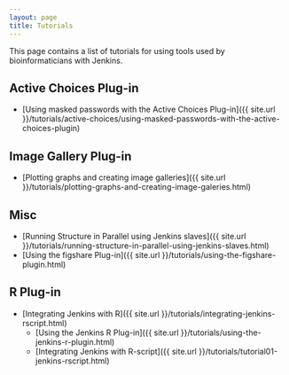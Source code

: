 ```yaml
---
layout: page
title: Tutorials
---
```


This page contains a list of tutorials for using tools used by 
bioinformaticians with Jenkins.

## Active Choices Plug-in

- [Using masked passwords with the Active Choices Plug-in]({{ site.url }}/tutorials/active-choices/using-masked-passwords-with-the-active-choices-plugin)

## Image Gallery Plug-in

- [Plotting graphs and creating image galleries]({{ site.url }}/tutorials/plotting-graphs-and-creating-image-galeries.html)

## Misc

- [Running Structure in Parallel using Jenkins slaves]({{ site.url }}/tutorials/running-structure-in-parallel-using-jenkins-slaves.html)
- [Using the figshare Plug-in]({{ site.url }}/tutorials/using-the-figshare-plugin.html)

## R Plug-in

- [Integrating Jenkins with R]({{ site.url }}/tutorials/integrating-jenkins-rscript.html)
  - [Using the Jenkins R Plug-in]({{ site.url }}/tutorials/using-the-jenkins-r-plugin.html)
  - [Integrating Jenkins with R-script]({{ site.url }}/tutorials/tutorial01-jenkins-rscript.html)
